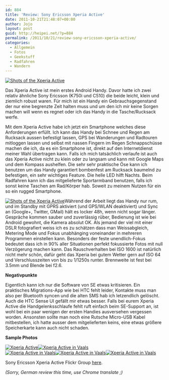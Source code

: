 ```yaml
---
id: 884
title: 'Review: Sony Ericsson Xperia Active'
date: 2011-10-21T21:48:07+00:00
author: Jojo
layout: post
guid: http://heipei.net/?p=884
permalink: /2011/10/21/review-sony-ericsson-xperia-active/
categories:
  - Allgemein
  - Fotos
  - Geekstuff
  - Radfahren
  - Wandern
---
```

<div class="img aligncenter">
<a href="https://secure.flickr.com/photos/heipei/6249598449/">
<img data-echo="https://farm7.static.flickr.com/6229/6249598449_c6621cdd0e_b.jpg" alt="Shots of the Xperia Active" />
</a>
</div>

Das Xperia Active ist mein erstes Android Handy. Davor hatte ich zwei relativ ähnliche Sony Ericsson (K750i und C510) die beide leicht, klein und ziemlich robust waren. Für mich ist ein Handy ein Gebrauchsgegenstand der nur eine begrenzte Zeit halten muss und um den ich mir keine Sorgen machen will wenn es regnet oder ich das Handy in die Tasche/Rucksack werfe.

Mit dem Xperia Active habe ich jetzt ein Smartphone welches diese Anforderungen erfüllt. Ich kann das Handy bei Schnee und Regen am Rucksack aussen befestigt lassen, GPS bei Wanderungen und Radtouren mitloggen lassen und selbst mit nassen Fingern im Regen Schnappschüsse machen die ich, da es ein Smartphone ist, direkt auf den Internetdienst meiner Wahl übertragen kann. Falls ich mich tatsächlich verlaufe ist auch das Xperia Active nicht zu klein oder zu langsam und kann mit Google Maps und dem Kompass aushelfen. Die sehr sehr praktische Öse kann ich benutzen um das Handy garantiert bombenfest am Rucksack baumelnd zu befestigen, ein sehr wichtiges Feature. Die helle LED hilft Nachts. Beim Radfahren kann ich das mitgelieferte Sportarmband benutzen, falls ich sonst keine Taschen am Rad/Körper hab. Soweit zu meinem Nutzen für ein so ein rugged Smartphone.

[<img data-echo="https://farm7.static.flickr.com/6111/6249599227_fbde8bc1b1_n.jpg"  alt="Shots of the Xperia Active" class="alignright" />](https://secure.flickr.com/photos/heipei/6249599227/ "Shots of the Xperia Active by heipei, on Flickr")Während der Arbeit liegt das Handy nur rum, und im Standby mit GPRS aktiviert (und GPS/WLAN deaktiviert) und Sync an (Google+, Twitter, GMail) hält es locker 48h, wenn nicht sogar länger. Gespräche kommen sauber und zuverlässig rüber, Bedienung ist wie bei Android gewohnt, die Kamera absolut OK. Als jemand der viel mit einer DSLR fotografiert weiss ich es zu schätzen dass man Weissabgleich, Metering Mode und Fokus unabhänging voneinander in mehreren Programmen einstellen kann. Besonders der feste unendlich-Fokus bedeutet dass ich in 90% aller Situationen perfekt fokussierte Fotos mit null Verzögerung machen kann. Das Rauschverhalten bei ISO 1600 ist natürlich nicht mehr schön, dafür geht das Xperia bei gutem Wetter gern auf ISO 64 und Verschlusszeiten von bis zu 1/1250s runter. Brennweite ist fest bei 3.5mm und Blende bei f2.6.

**Negativpunkte**
  
Eigentlich kann ich nur die Software von SE etwas kritisieren. Ein praktisches Migrations-App wie bei HTC fehlt leider, Kontakte muss man also per Bluetooth syncen und die alten SMS hab ich letzendlich gelöscht. Auch die HTC Sense UI gefällt mir etwas besser. Falls bei eurem Xperia Active die Handgelenksschlaufe fehlt ruft einfach beim SE-Support an, ist wohl bei ein paar wenigen der ersten Handies ausversehen vergessen worden. Ansonsten sollte man noch eine Rutsche Micro-USB Kabel mitbestellen, ich hatte ausser dem mitgelieferten keins, eine etwas größere Speicherkarte kann auch nicht schaden.

**Sample Photos**

<div class="img aligncenter">
  <a href="https://secure.flickr.com/photos/heipei/6246643788/" title="Xperia Active by heipei, on Flickr"><img data-echo="https://farm7.static.flickr.com/6114/6246643788_1698fca091_n.jpg"  alt="Xperia Active" /></a><a href="https://secure.flickr.com/photos/heipei/6249017623/" title="Xperia Active in Vaals by heipei, on Flickr"><img data-echo="https://farm7.static.flickr.com/6223/6249017623_14ebb29348_n.jpg"  alt="Xperia Active in Vaals" /></a><br /> <a href="https://secure.flickr.com/photos/heipei/6249545700/" title="Xperia Active in Vaals by heipei, on Flickr"><img data-echo="https://farm7.static.flickr.com/6240/6249545700_39170b64e4_n.jpg"  alt="Xperia Active in Vaals" /></a><a href="https://secure.flickr.com/photos/heipei/6249545448/" title="Xperia Active in Vaals by heipei, on Flickr"><img data-echo="https://farm7.static.flickr.com/6219/6249545448_72c5c4eb98_n.jpg"  alt="Xperia Active in Vaals" /></a><a href="https://secure.flickr.com/photos/heipei/6249017423/" title="Xperia Active in Vaals by heipei, on Flickr"><img data-echo="https://farm7.static.flickr.com/6166/6249017423_cb594cda1e_n.jpg"  alt="Xperia Active in Vaals" /></a>
</div>

Sony Ericsson Xperia Active Flickr Group [here](https://secure.flickr.com/groups/1804976@N23/).

_(Sorry, German review this time, use Chrome translate ;)_
